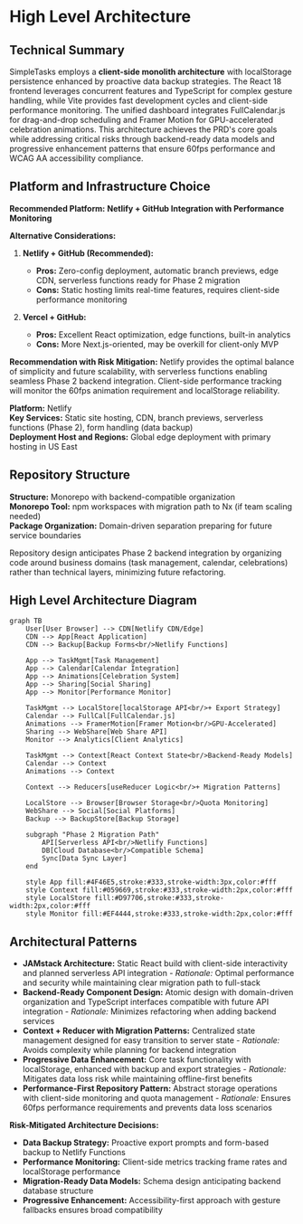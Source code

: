 # High Level Architecture

## Technical Summary

SimpleTasks employs a **client-side monolith architecture** with localStorage persistence enhanced by proactive data backup strategies. The React 18 frontend leverages concurrent features and TypeScript for complex gesture handling, while Vite provides fast development cycles and client-side performance monitoring. The unified dashboard integrates FullCalendar.js for drag-and-drop scheduling and Framer Motion for GPU-accelerated celebration animations. This architecture achieves the PRD's core goals while addressing critical risks through backend-ready data models and progressive enhancement patterns that ensure 60fps performance and WCAG AA accessibility compliance.

## Platform and Infrastructure Choice

**Recommended Platform:** **Netlify + GitHub Integration with Performance Monitoring**

**Alternative Considerations:**
1. **Netlify + GitHub (Recommended):** 
   - **Pros:** Zero-config deployment, automatic branch previews, edge CDN, serverless functions ready for Phase 2 migration
   - **Cons:** Static hosting limits real-time features, requires client-side performance monitoring
   
2. **Vercel + GitHub:**
   - **Pros:** Excellent React optimization, edge functions, built-in analytics
   - **Cons:** More Next.js-oriented, may be overkill for client-only MVP

**Recommendation with Risk Mitigation:** Netlify provides the optimal balance of simplicity and future scalability, with serverless functions enabling seamless Phase 2 backend integration. Client-side performance tracking will monitor the 60fps animation requirement and localStorage reliability.

**Platform:** Netlify  
**Key Services:** Static site hosting, CDN, branch previews, serverless functions (Phase 2), form handling (data backup)  
**Deployment Host and Regions:** Global edge deployment with primary hosting in US East

## Repository Structure

**Structure:** Monorepo with backend-compatible organization  
**Monorepo Tool:** npm workspaces with migration path to Nx (if team scaling needed)  
**Package Organization:** Domain-driven separation preparing for future service boundaries

Repository design anticipates Phase 2 backend integration by organizing code around business domains (task management, calendar, celebrations) rather than technical layers, minimizing future refactoring.

## High Level Architecture Diagram

```mermaid
graph TB
    User[User Browser] --> CDN[Netlify CDN/Edge]
    CDN --> App[React Application]
    CDN --> Backup[Backup Forms<br/>Netlify Functions]
    
    App --> TaskMgmt[Task Management]
    App --> Calendar[Calendar Integration] 
    App --> Animations[Celebration System]
    App --> Sharing[Social Sharing]
    App --> Monitor[Performance Monitor]
    
    TaskMgmt --> LocalStore[localStorage API<br/>+ Export Strategy]
    Calendar --> FullCal[FullCalendar.js]
    Animations --> FramerMotion[Framer Motion<br/>GPU-Accelerated]
    Sharing --> WebShare[Web Share API]
    Monitor --> Analytics[Client Analytics]
    
    TaskMgmt --> Context[React Context State<br/>Backend-Ready Models]
    Calendar --> Context
    Animations --> Context
    
    Context --> Reducers[useReducer Logic<br/>+ Migration Patterns]
    
    LocalStore --> Browser[Browser Storage<br/>Quota Monitoring]
    WebShare --> Social[Social Platforms]
    Backup --> BackupStore[Backup Storage]
    
    subgraph "Phase 2 Migration Path"
        API[Serverless API<br/>Netlify Functions]
        DB[Cloud Database<br/>Compatible Schema]
        Sync[Data Sync Layer]
    end
    
    style App fill:#4F46E5,stroke:#333,stroke-width:3px,color:#fff
    style Context fill:#059669,stroke:#333,stroke-width:2px,color:#fff
    style LocalStore fill:#D97706,stroke:#333,stroke-width:2px,color:#fff
    style Monitor fill:#EF4444,stroke:#333,stroke-width:2px,color:#fff
```

## Architectural Patterns

- **JAMstack Architecture:** Static React build with client-side interactivity and planned serverless API integration - _Rationale:_ Optimal performance and security while maintaining clear migration path to full-stack
- **Backend-Ready Component Design:** Atomic design with domain-driven organization and TypeScript interfaces compatible with future API integration - _Rationale:_ Minimizes refactoring when adding backend services
- **Context + Reducer with Migration Patterns:** Centralized state management designed for easy transition to server state - _Rationale:_ Avoids complexity while planning for backend integration  
- **Progressive Data Enhancement:** Core task functionality with localStorage, enhanced with backup and export strategies - _Rationale:_ Mitigates data loss risk while maintaining offline-first benefits
- **Performance-First Repository Pattern:** Abstract storage operations with client-side monitoring and quota management - _Rationale:_ Ensures 60fps performance requirements and prevents data loss scenarios

**Risk-Mitigated Architecture Decisions:**
- **Data Backup Strategy:** Proactive export prompts and form-based backup to Netlify Functions
- **Performance Monitoring:** Client-side metrics tracking frame rates and localStorage performance  
- **Migration-Ready Data Models:** Schema design anticipating backend database structure
- **Progressive Enhancement:** Accessibility-first approach with gesture fallbacks ensures broad compatibility
